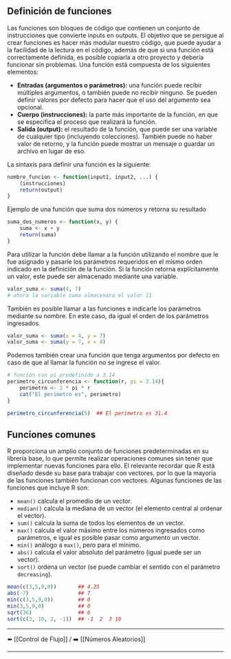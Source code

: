 ## Definición de funciones

Las funciones son bloques de código que contienen un conjunto de instrucciones que convierte inputs en outputs. El objetivo que se persigue al crear funciones es hacer más modular nuestro código, que puede ayudar a la facilidad de la lectura en el código, además de que si una función está correctamente definida, es posible copiarla a otro proyecto y debería funcionar sin problemas. Una función está compuesta de los siguientes elementos:
- **Entradas (argumentos o parámetros):** una función puede recibir múltiples argumentos, o también puede no recibir ninguno. Se pueden definir valores por defecto para hacer que el uso del argumento sea opcional.
- **Cuerpo (instrucciones):** la parte más importante de la función, en que se especifica el proceso que realizará la función.
- **Salida (output):** el resultado de la función, que puede ser una variable de cualquier tipo (incluyendo colecciones). También puede no haber valor de retorno, y la función puede mostrar un mensaje o guardar un archivo en lugar de eso.

La sintaxis para definir una función es la siguiente: 
```r
nombre_funcion <- function(input1, input2, ...) {
	(instrucciones)
	return(output)
}
```

Ejemplo de una función que suma dos números y retorna su resultado
```r
suma_dos_numeros <- function(x, y) {
	suma <- x + y 
	return(suma)
}
```

Para utilizar la función debe llamar a la función utilizando el nombre que le fue asignado y pasarle los parámetros requeridos  en el mismo orden indicado en la definición de la función. Si la función retorna explícitamente un valor, este puede ser almacenado mediante una variable.
```r
valor_suma <- suma(4, 7)
# ahora la variable suma almacenara el valor 11
```
También es posible llamar a las funciones e indicarle los parámetros mediante su nombre. En este caso, da igual el orden de los parámetros ingresados.
```r
valor_suma <- suma(x = 4, y = 7)
valor_suma <- suma(y = 7, x = 4)
```

Podemos también crear una función que tenga argumentos por defecto en caso de que al llamar la función no se ingrese el valor.
```r
# función con pi predefinido a 3.14
perimetro_circunferencia <- function(r, pi = 3.14){
	perimetro <- 2 * pi * r
	cat("El perimetro es", perimetro)
}

perimetro_circunferencia(5)  ## El perimetro es 31.4
```

## Funciones comunes

R proporciona un amplio conjunto de funciones predeterminadas en su librería base, lo que permite realizar operaciones comunes sin tener que implementar nuevas funciones para ello. El relevante recordar que R está diseñado desde su base para trabajar con vectores, por lo que la mayoría de las funciones también funcionan con vectores.
Algunas funciones de las funciones que incluye R son:
- `mean()` calcula el promedio de un vector.
- `median()` calcula la mediana de un vector (el elemento central al ordenar el vector).
- `sum()` calcula la suma de todos los elementos de un vector.
- `max()` calcula el valor máximo entre los números ingresados como parámetros, e igual es posible pasar como argumento un vector.
- `min()` análogo a `max()`, pero para el mínimo.
- `abs()` calcula el valor absoluto del parámetro (igual puede ser un vector).
- `sort()` ordena un vector (se puede cambiar el sentido con el parámetro `decreasing`).

```r
mean(c(3,5,9,0))       ## 4.25
abs(-7)                ## 7
min(c(3,5,9,0))        ## 0
min(3,5,9,0)           ## 0
sqrt(36)               ## 6
sort(c(3, 10, 2, -1))  ## -1  2  3 10
```

---
⬅️ [[Control de Flujo]]  /  ➡️ [[Números Aleatorios]]

---
